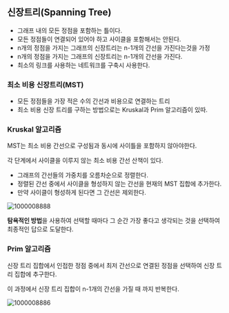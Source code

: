 ## 신장트리(Spanning Tree)
- 그래프 내의 모든 정점을 포함하는 틀이다.
- 모든 정점들이 연결되어 있어야 하고 사이클을 포함해서는 안된다.
- n개의 정점을 가지는 그래프의 신장트리는 n-1개의 간선을 가진다는것을 가정
- n개의 정점을 가지는 그래프의 신장트리는 n-1개의 간선을 가진다.
- 최소의 링크를 사용하는 네트워크를 구축시 사용한다.

### 최소 비용 신장트리(MST)
- 모든 정점들을 가장 적은 수의 간선과 비용으로 연결하는 트리
- 최소 비용 신장 트리를 구하는 방법으로는 Kruskal과 Prim 알고리즘이 있따.
### Kruskal 알고리즘
MST는 최소 비용 간선으로 구성됨과 동시에 사이틀을 포함하지 않아야한다.

각 단계에서 사이클을 이루지 않는 최소 비용 간선 산책이 있다.

- 그래프의 간선들의 가중치를 오름차순으로 정렬한다.
- 정렬된 간선 중에서 사이클을 형성하지 않는 간선을 현재의 MST 집합에 추가한다.
- 만약 사이클이 형성하게 된다면 그 간선은 제외한다.

![1000008888](https://github.com/user-attachments/assets/896cd290-de9c-4331-b047-e26ba60e4f6c)


**탐욕적인 방법**을 사용하여 선택할 때마다 그 순간 가장 좋다고 생각되는 것을 선택하여 최종적인 답으로 도달한다.

### Prim 알고리즘
신장 트리 집합에서 인접한 정점 중에서 최저 간선으로 연결된 정점을 선택하여 신장 트리 집합에 추구한다.

이 과정에서 신장 트리 집합이 n-1개의 간선을 가질 때 까지 반복한다.

![1000008886](https://github.com/user-attachments/assets/a5e56ce0-8efd-4b6b-9c84-5878d9bcc008)